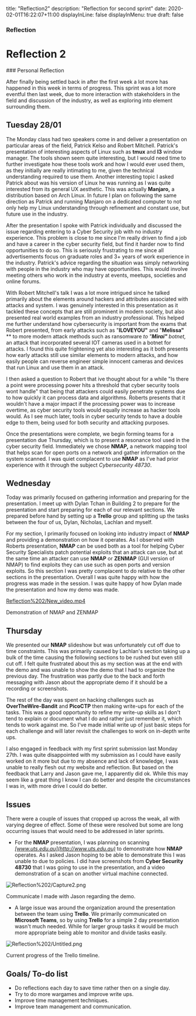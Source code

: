
title: "Reflection2"
description: "Reflection for second sprint"
date: 2020-02-01T16:22:07+11:00 
displayInLine: false
displayInMenu: true
draft: false

### Reflection

<h1> Reflection 2 </h2>
### Personal Reflection

After finally being settled back in after the first week a lot more has happened in this week in terms of progress. This sprint was a lot more eventful then last week, due to more interaction with stakeholders in the field and discussion of the industry, as well as exploring into element surrounding them.

## Tuesday 28/01

The Monday class had two speakers come in and deliver a presentation on particular areas of the field, Patrick Kelso and Robert Mitchell.  Patrick's presentation of interesting aspects of Linux such as **tmux** and **I3** window manager. The tools shown seem quite interesting, but I would need time to further investigate how these tools work and how I would ever used them, as they initially are really intimating to me, given the technical understanding required to use them. Another interesting topic I asked Patrick about was his version of Linux he was running as I was quite interested from its general UX aesthetic. This was actually **Manjaro,** a distribution based on Arch Linux. In future I plan on following the same direction as Patrick and running Manjaro on a dedicated computer to not only help my Linux understanding through refinement and constant use, but future use in the industry.  

After the presentation I spoke with Patrick individually and discussed the issue regarding entering to a Cyber Security job with no industry experience. This problem is close to me since I'm really driven to find a job and have a career in the cyber security field, but find it harder now to find opportunities to do so. This is seriously frustrating to me since all advertisements focus on graduate roles and 3+ years of work experience in the industry. Patrick's advice regarding the situation was simply networking with people in the industry who may have opportunities. This would involve meeting others who work in the industry at events, meetups, societies and online forums. 

With Robert Mitchell's talk I was a lot more intrigued since he talked primarily about the elements around hackers and attributes associated with attacks and system. I was genuinely interested in this presentation as it tackled these concepts that are still prominent in modern society, but also presented real world examples from an industry professional. This helped me further understand how cybersecurity is important from the exams that Robert presented, from early attacks such as "**ILOVEYOU"** and "**Melissa"** ** to more modern attack methods such as ransomware **to "**Mirai"** botnet*,* an attack that incorporated several IOT cameras used in a botnet for attacks. I found this quite frightening yet also interesting as it both presents how early attacks still use similar elements to modern attacks, and how easily people can reverse engineer simple innocent cameras and devices that run Linux and use them in an attack.

I then asked a question to Robert that ive thought about for a while "Is there a point were processing power hits a threshold that cyber security tools wont handle" that being that attackers could easily penetrate systems due to how quickly it can process data and algorithms. Roberts presents that it wouldn't have a major impact if the processing power was to increase overtime, as cyber security tools would equally increase as hacker tools would. As I see much later, tools in cyber security tends to have a double edge to them, being used for both security and attacking purposes.

Once the presentations were complete, we begin forming teams for a presentation due Thursday, which is to present a resonance tool used in the cyber security field. Immediately we chose **NMAP,** a network mapping tool that helps scan for open ports on a network and gather information on the system scanned. I was quiet complacent to use **NMAP** as I've had prior experience with it through the subject *Cybersecurity 48730*.

## Wednesday

Today was primarily focused on gathering information and preparing for the presentation. I meet up with Dylan Tchan in Building 2 to prepare for the presentation and start preparing for each of our relevant sections. We prepared before hand by setting up a **Trello** group and splitting up the tasks between the four of us, Dylan, Nicholas, Lachlan and myself.

For my section, I primarily focused on looking into industry impact of **NMAP** and providing a demonstration on how it operates. As I observed with Roberts presentation, **NMAP** can be used both as a tool for helping Cyber Security Specialists patch potential exploits that an attack can use, but at the same time an attacker can use **NMAP** or **ZENMAP** (GUI version of NMAP) to find exploits they can use such as open ports and version exploits. So this section I was pretty complacent to do relative to the other sections in the presentation. Overall I was quite happy with how the progress was made in the session. I was quite happy of how Dylan made the presentation and how my demo was made.

[Reflection%202/New_video.mp4](Reflection%202/New_video.mp4)

Demonstration of NMAP and ZENMAP

## Thursday

We presented our **NMAP** slideshow but was unfortunately cut off due to time constraints. This was primarily caused by Lachlan's section taking up a bulk of the time causing the following sections to be rushed but even still cut off. I felt quite frustrated about this as my section was at the end with the demo and was unable to show the demo that I had to organize the previous day. The frustration was partly due to the back and forth messaging with Jason about the appropriate demo if it should be a recording or screenshots. 

The rest of the day was spent on hacking challenges such as **OverTheWire-Bandit** and **PicoCTP** then making write-ups for each of the tasks. This was a good opportunity to refine my write-up skills as I don't tend to explain or document what I do and rather just remember it, which tends to work against me. So I've made initial write up of just basic steps for each challenge and will later revisit the challenges to work on in-depth write ups.

I also engaged in feedback with my first sprint submission last Monday 27th. I was quite disappointed with my submission as I could have easily worked on it more but due to my absence and lack of knowledge, I was unable to really flesh out my website and reflection. But based on the feedback that Larry and Jason gave me, I apparently did ok. While this may seem like a great thing I know I can do better and despite the circumstances I was in, with more drive I could do better.

## Issues

There were a couple of issues that cropped up across the weak, all with varying degree of effect. Some of these were resolved but some are long occurring issues that would need to be addressed in later sprints.

- For the **NMAP** presentation, I was planning on scanning *[www.uts.edu.au](http://www.uts.edu.au)* to demonstrate how **NMAP** operates. As I asked Jason hoping to be able to demonstrate this I was unable to due to policies. I did have screenshots from **Cyber Security 48730** that I was going to use in the presentation, and a video demonstration of a scan on another virtual machine connected.

![Reflection%202/Capture2.png](Reflection%202/Capture2.png)

Communicate I made with Jason regarding the demo.

- A large issue was around the organization around the presentation between the team using **Trello**. We primarily communicated on **Microsoft Teams**, so by using **Trello** for a simple 2 day presentation wasn't much needed. While for larger group tasks it would be much more appropriate being able to monitor and divide tasks easily.

![Reflection%202/Untitled.png](Reflection%202/Untitled.png)

Current progress of the Trello timeline.

## Goals/ To-do list

- Do reflections each day to save time rather then on a single day.
- Try to do more wargames and improve write ups.
- Improve time management techniques.
- Improve team management and communication.
